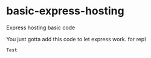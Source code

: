 # basic-express-hosting
Express hosting basic code


You just gotta add this code to let express work. for repl


``` Test  ```
